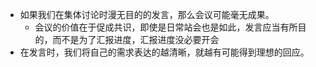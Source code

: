 - 如果我们在集体讨论时漫无目的的发言，那么会议可能毫无成果。
  - 会议的价值在于促成共识，即使是日常站会也是如此，发言应当有所目的，而不是为了汇报进度，汇报进度没必要开会
- 在发言时，我们将自己的需求表达的越清晰，就越有可能得到理想的回应。